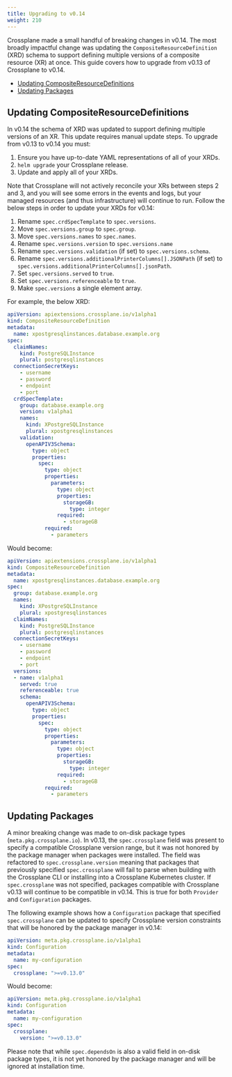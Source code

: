 ```yaml
---
title: Upgrading to v0.14
weight: 210
---
```




Crossplane made a small handful of breaking changes in v0.14. The most broadly
impactful change was updating the `CompositeResourceDefinition` (XRD) schema to
support defining multiple versions of a composite resource (XR) at once. This
guide covers how to upgrade from v0.13 of Crossplane to v0.14.

- [Updating CompositeResourceDefinitions](#updating-compositeresourcedefinitions)
- [Updating Packages](#updating-packages)

## Updating CompositeResourceDefinitions

In v0.14 the schema of XRD was updated to support defining multiple versions of
an XR. This update requires manual update steps. To upgrade from v0.13 to v0.14
you must:

1. Ensure you have up-to-date YAML representations of all of your XRDs.
1. `helm upgrade` your Crossplane release.
1. Update and apply all of your XRDs.

Note that Crossplane will not actively reconcile your XRs between steps 2 and 3,
and you will see some errors in the events and logs, but your managed resources
(and thus infrastructure) will continue to run. Follow the below steps in order
to update your XRDs for v0.14:

1. Rename `spec.crdSpecTemplate` to `spec.versions`.
1. Move `spec.versions.group` to `spec.group`.
1. Move `spec.versions.names` to `spec.names`.
1. Rename `spec.versions.version` to `spec.versions.name`
1. Rename `spec.versions.validation` (if set) to `spec.versions.schema`.
1. Rename `spec.versions.additionalPrinterColumns[].JSONPath` (if set) to
   `spec.versions.additionalPrinterColumns[].jsonPath`.
1. Set `spec.versions.served` to `true`.
1. Set `spec.versions.referenceable` to `true`.
1. Make `spec.versions` a single element array.

For example, the below XRD:

```yaml
apiVersion: apiextensions.crossplane.io/v1alpha1
kind: CompositeResourceDefinition
metadata:
  name: xpostgresqlinstances.database.example.org
spec:
  claimNames:
    kind: PostgreSQLInstance
    plural: postgresqlinstances
  connectionSecretKeys:
    - username
    - password
    - endpoint
    - port
  crdSpecTemplate:
    group: database.example.org
    version: v1alpha1
    names:
      kind: XPostgreSQLInstance
      plural: xpostgresqlinstances
    validation:
      openAPIV3Schema:
        type: object
        properties:
          spec:
            type: object
            properties:
              parameters:
                type: object
                properties:
                  storageGB:
                    type: integer
                required:
                  - storageGB
            required:
              - parameters
```

Would become:

```yaml
apiVersion: apiextensions.crossplane.io/v1alpha1
kind: CompositeResourceDefinition
metadata:
  name: xpostgresqlinstances.database.example.org
spec:
  group: database.example.org
  names:
    kind: XPostgreSQLInstance
    plural: xpostgresqlinstances
  claimNames:
    kind: PostgreSQLInstance
    plural: postgresqlinstances
  connectionSecretKeys:
    - username
    - password
    - endpoint
    - port
  versions:
  - name: v1alpha1
    served: true
    referenceable: true
    schema:
      openAPIV3Schema:
        type: object
        properties:
          spec:
            type: object
            properties:
              parameters:
                type: object
                properties:
                  storageGB:
                    type: integer
                required:
                  - storageGB
            required:
              - parameters
```

## Updating Packages

A minor breaking change was made to on-disk package types
(`meta.pkg.crossplane.io`). In v0.13, the `spec.crossplane` field was present to
specify a compatible Crossplane version range, but it was not honored by the
package manager when packages were installed. The field was refactored to
`spec.crossplane.version` meaning that packages that previously specified
`spec.crossplane` will fail to parse when building with the Crossplane CLI or
installing into a Crossplane Kubernetes cluster. If `spec.crossplane` was not
specified, packages compatible with Crossplane v0.13 will continue to be
compatible in v0.14. This is true for both `Provider` and `Configuration`
packages.

The following example shows how a `Configuration` package that specified
`spec.crossplane` can be updated to specify Crossplane version constraints that
will be honored by the package manager in v0.14:

```yaml
apiVersion: meta.pkg.crossplane.io/v1alpha1
kind: Configuration
metadata:
  name: my-configuration
spec:
  crossplane: ">=v0.13.0"
```

Would become:

```yaml
apiVersion: meta.pkg.crossplane.io/v1alpha1
kind: Configuration
metadata:
  name: my-configuration
spec:
  crossplane:
    version: ">=v0.13.0"
```

Please note that while `spec.dependsOn` is also a valid field in on-disk package
types, it is not yet honored by the package manager and will be ignored at
installation time.
